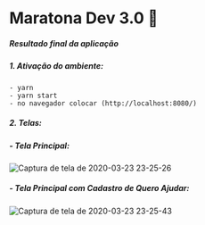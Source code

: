 # Maratona Dev 3.0 🚀
##### Resultado final da aplicação

##### 1. Ativação do ambiente:
```
- yarn
- yarn start
- no navegador colocar (http://localhost:8080/)
```
##### 2. Telas:

##### - Tela Principal:
![Captura de tela de 2020-03-23 23-25-26](https://user-images.githubusercontent.com/33940202/77382116-40383400-6d5e-11ea-9dbf-7e3fbed35691.png)

##### - Tela Principal com Cadastro de Quero Ajudar:
![Captura de tela de 2020-03-23 23-25-43](https://user-images.githubusercontent.com/33940202/77382580-7e822300-6d5f-11ea-9136-a7d984b10c92.png)
